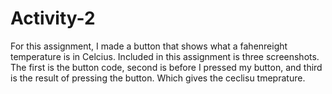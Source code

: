 # Activity-2
For this assignment, I made a button that shows what a fahenreight temperature is in Celcius. Included in this assignment is three screenshots. The first is the button code, second is before I pressed my button, and third is the result of pressing the button. Which gives the ceclisu tmeprature.
